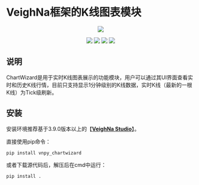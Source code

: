 # VeighNa框架的K线图表模块

<p align="center">
  <img src ="https://vnpy.oss-cn-shanghai.aliyuncs.com/vnpy-logo.png"/>
</p>

<p align="center">
    <img src ="https://img.shields.io/badge/version-1.0.4-blueviolet.svg"/>
    <img src ="https://img.shields.io/badge/platform-windows|linux|macos-yellow.svg"/>
    <img src ="https://img.shields.io/badge/python-3.8|3.9|3.10|3.11|3.12-blue.svg" />
    <img src ="https://img.shields.io/github/license/vnpy/vnpy.svg?color=orange"/>
</p>

## 说明

ChartWizard是用于实时K线图表展示的功能模块，用户可以通过其UI界面查看实时和历史K线行情，目前只支持显示1分钟级别的K线数据，实时K线（最新的一根K线）为Tick级刷新。

## 安装

安装环境推荐基于3.9.0版本以上的【[**VeighNa Studio**](https://www.vnpy.com)】。

直接使用pip命令：

```
pip install vnpy_chartwizard
```


或者下载源代码后，解压后在cmd中运行：

```
pip install .
```
